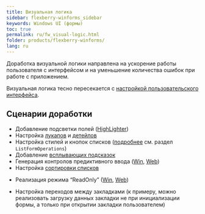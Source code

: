 ```yaml
---
title: Визуальная логика
sidebar: flexberry-winforms_sidebar
keywords: Windows UI (формы)
toc: true
permalink: ru/fw_visual-logic.html
folder: products/flexberry-winforms/
lang: ru
---
```


Доработка визуальной логики направлена на ускорение работы пользователя с интерфейсом и на уменьшение количества ошибок при работе с приложением.

Визуальная логика тесно пересекается с [настройкой пользовательского интерфейса](fw_customizing-the-user-interface.html).

## Сценарии доработки

* Добавление подсветки полей ([HighLighter](fw_high-lighter.html))
* Настройка [лукапов](fa_lookup-overview.html) и [детейлов](fo_detail-associations-properties.html)
* Настройка стилей и кнопок списков ([подробнее](fw_listform.html#дополнительно-редактируемые-свойства-и-что-как-генерируется) см. раздел `ListFormOperations`)
* Добавление [всплывающих подсказок](http://msdn.microsoft.com/ru-ru/library/system.windows.forms.tooltip.aspx)
* Генерация контролов предиктивного ввода ([Win](fw_predict-input.html), [Web](fa_predict-input-web.html))
* Настройка [сортировки списков](fw_list-sort.html)
<!--* Добавление поиска по списку и\или собственных фильтров для списков-->
* Реализация режима “ReadOnly” ([Win](fw_readonly-win.html), [Web](fa_read-only-web.html))
<!--* Добавление плоского списка к иерархическому-->
* Настройка переходов между закладками (к примеру, можно реализовать загрузку данных закладки не при инициализации формы, а только при открытии закладки пользователем)
